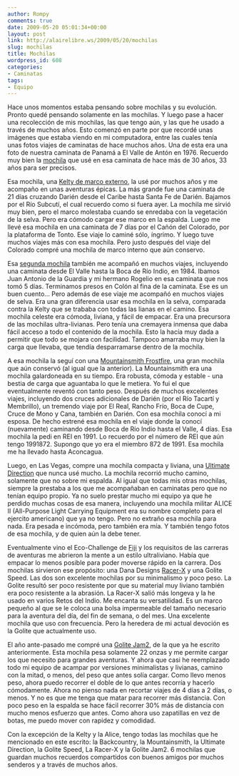```yaml
---
author: Rompy
comments: true
date: 2009-05-20 05:01:34+00:00
layout: post
link: http://alairelibre.ws/2009/05/20/mochilas
slug: mochilas
title: Mochilas
wordpress_id: 608
categories:
- Caminatas
tags:
- Equipo
---
```


Hace unos momentos estaba pensando sobre mochilas y su evolución. Pronto quedé pensando solamente en las mochilas. Y luego pase a hacer una recolección de mis mochilas, las que tengo aún, y las que he usado a través de muchos años. Esto comenzó en parte por que recordé unas imágenes que estaba viendo en mi computadora, entre las cuales tenía unas fotos viajes de caminatas de hace muchos años. Una de esta era una foto de nuestra caminata de Panamá a El Valle de Antón en 1976. Recuerdo muy bien la [mochila](http://alairelibre.ws/wp-content/uploads/2009/05/elvalle1-0250.jpg) que usé en esa caminata de hace más de 30 años, 33 años para ser precisos.

Esa mochila, una [Kelty de marco externo](http://alairelibre.ws/wp-content/uploads/2009/05/elvalle2-98.jpg), la usé por muchos años y me acompaño en unas aventuras épicas. La más grande fue una caminata de 21 días cruzando Darién desde el Caribe hasta Santa Fe de Darién. Bajamos por el Río Subcutí, el cual recuerdo como si fuera ayer. La mochila me sirvió muy bien, pero el marco molestaba cuando se enredaba con la vegetación de la selva. Pero era cómodo cargar ese marco en la espalda. Luego me llevé esa mochila en una caminata de 7 días por el Cañón del Colorado, por la plataforma de Tonto. Ese viaje lo caminé sólo, íngrimo. Y luego tuve muchos viajes más con esa mochila. Pero justo después del viaje del Colorado compré una mochila de marco interno que aún conservo.

Esa [segunda mochila](http://alairelibre.ws/wp-content/uploads/2009/05/Image-9.jpg) también me acompañó en muchos viajes, incluyendo una caminata desde El Valle hasta la Boca de Río Indio, en 1984. Ibamos Juan Antonio de la Guardia y mi hermano Rogelio en esa caminata que nos tomó 5 días. Terminamos presos en Colón al fina de la caminata. Ese es un buen cuento... Pero además de ese viaje me acompañó en muchos viajes de selva. Era una gran diferencia usar esa mochila en la selva, comparada contra la Kelty que se trababa con todas las lianas en el camino. Esa mochila celeste era cómoda, liviana, y fácil de empacar. Era una precursora de las mochilas ultra-livianas. Pero tenía una cremayera inmensa que daba fácil acceso a todo el contenido de la mochila. Esto la hacía muy dada a permitir que todo se mojara con facilidad. Tampoco amarraba muy bien la carga que llevaba, que tendía desparramarse dentro de la mochila.

A esa mochila la seguí con una [Mountainsmith Frostfire](http://alairelibre.ws/wp-content/uploads/2009/05/indio0114.jpg), una gran mochila que aún conservó (al igual que la anterior). La Mountainsmith era una mochila galardoneada en su tiempo. Era robusta, cómoda y estable - una bestia de carga que aguantaba lo que le metiera. Yo fui el que eventualmente reventó con tanto peso. Después de muchos excelentes viajes, incluyendo dos cruces adicionales de Darién (por el Río Tacartí y Membrillo), un tremendo viaje por El Real, Rancho Frío, Boca de Cupe, Cruce de Mono y Cana, también en Darién. Con esa mochila conocí a mi esposa. De hecho estrené esa mochila en el viaje donde la conocí (nuevamente) caminando desde Boca de Río Indio hasta el Valle, 4 días. Esa mochila la pedi en REI en 1991. Lo recuerdo por el número de REI que aún tengo 1991872. Supongo que yo era el miembro 872 de 1991. Esa mochila me ha llevado hasta Aconcagua.

Luego, en Las Vegas, compre una mochila compacta y liviana, una [Ultimate Direction](http://alairelibre.ws/wp-content/uploads/2009/05/38080014.jpg) que nunca usé mucho. La mochila recorrió mucho camino, solamente que no sobre mi espalda. Al igual que todas mis otras mochilas, siempre la prestaba a los que me acompañaban en caminatas pero que no tenían equipo propio. Ya no suelo prestar mucho mi equipo ya que he perdido muchas cosas de esa manera, incluyendo una mochila militar ALICE II (All-Purpose Light Carrying Equipment era su nombre completo para el ejercito americano) que ya no tengo. Pero no extraño esa mochila para nada. Era pesada e incómoda, pero también era mía. Y también tengo fotos de esa mochila, y de quien aún la debe tener.

Eventualmente vino el Eco-Challenge de [Fiji](http://alairelibre.ws/wp-content/uploads/2009/05/fiji.JPG) y los requisitos de las carreras de aventuras me abrieron la mente a un estilo ultraliviano. Había que empacar lo menos posible para poder moverse rápido en la carrera. Dos mochilas sirvieron ese propósito: una Dana Designs [Racer-X](http://alairelibre.ws/wp-content/uploads/2009/05/rog110.JPG) y una Golite Speed. Las dos son excelente mochilas por su minimalismo y poco peso. La Golite resultó ser poco resistente por que su material muy liviano también era poco resistente a la abrasión. La Racer-X salió más longeva y la he usado en varios Retos del Indio. Me encanta su versatilidad. Es un marco pequeño al que se le coloca una bolsa impermeable del tamaño necesario para la aventura del día, del fin de semana, o del mes. Una excelente mochila que uso con frecuencia. Pero la heredera de mi actual devoción es la Golite que actualmente uso.

El año ante-pasado me compré una [Golite Jam2](http://alairelibre.ws/wp-content/uploads/2009/05/090420084.JPG), de la que ya he escrito anteriormente. Esta mochila pesa solamente 22 onzas y me permite cargar los que necesito para grandes aventuras. Y ahora que casi he reemplazado todo mi equipo de acampar por versiones minimalistas y livianas, camino con la mitad, o menos, del peso que antes solía cargar. Como llevo menos peso, ahora puedo recorrer el doble de lo que antes recorría y hacerlo cómodamente. Ahora no pienso nada en recortar viajes de 4 días a 2 días, o menos. Y no es que me tenga que matar para recorrer más distancia. Con poco peso en la espalda se hace fácil recorrer 30% más de distancia con mucho menos esfuerzo que antes. Como ahora uso zapatillas en vez de botas, me puedo mover con rapidez y comodidad. 

Con la excepción de la Kelty y la Alice, tengo todas las mochilas que he mencionado en este escrito: la Backcountry, la Mountainsmith, la Ultimate Direction, la Golite Speed, La Racer-X y la Golite Jam2. 6 mochilas que guardan muchos recuerdos compartidos con buenos amigos por muchos senderos y a través de muchos años.
